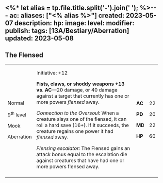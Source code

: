 <%* let alias = tp.file.title.split('-').join(' '); %>---
ac: 
aliases: ["<% alias %>"]
created: 2023-05-07
description: 
hp: 
image: 
level: 
modifier: 
publish: 
tags: [13A/Bestiary/Aberration]
updated: 2023-05-08
---

## The Flensed

<table>
<colgroup>
<col style="width: 16%" />
<col style="width: 72%" />
<col style="width: 5%" />
<col style="width: 5%" />
</colgroup>
<tbody>
<tr class="odd">
<td><p>Normal</p>
<p>9<sup>th</sup> level</p>
<p>Mook</p>
<p>Aberration</p></td>
<td><p>Initiative: +12</p>
<p><strong>Fists, claws, or shoddy weapons +13 vs. AC</strong>—20
damage, or 40 damage against a target that currently has one or more
powers <em>flensed</em> away.</p>
<p><em>Connection to the Oversoul:</em> When a creature slays one of the
flensed, it can roll a hard save (16+). If it succeeds, the creature
regains one power it had <em>flensed</em> away.</p>
<p><em>Flensing escalator:</em> The Flensed gains an attack bonus equal
to the escalation die against creatures that have had one or more powers
flensed away.</p></td>
<td><p><strong>AC</strong></p>
<p><strong>PD</strong></p>
<p><strong>MD</strong></p>
<p><strong>HP</strong></p></td>
<td><p>22</p>
<p>20</p>
<p>22</p>
<p>60</p></td>
</tr>
<tr class="even">
<td></td>
<td></td>
<td></td>
<td></td>
</tr>
</tbody>
</table>
